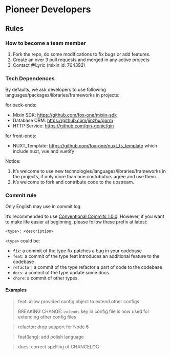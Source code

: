 # Pioneer Developers

## Rules

### How to become a team member

1. Fork the repo, do some modifications to fix bugs or add features.
2. Create an over 3 pull requests and merged in any active projects
3. Contact @Lyric (mixin id: 764392)

### Tech Dependences

By defaults, we ask developers to use following languages/packages/libraries/frameworks in projects:

for back-ends:

- Mixin SDK: https://github.com/fox-one/mixin-sdk
- Database ORM: https://github.com/jinzhu/gorm 
- HTTP Service: https://github.com/gin-gonic/gin

for front-ends:

- NUXT_Template: https://github.com/fox-one/nuxt_ts_template which include nuxt, vue and vuetify

Notice:

1. It’s welcome to use new technologies/languages/libraries/frameworks in the projects, if only more than one contributors agree and use them.
2. It’s welcome to fork and contribute code to the upstream.

### Commit rule

Only English may use in commit log.

It’s recommended to use [Conventional Commits 1.0.0](https://www.conventionalcommits.org/en/v1.0.0/). However, if you want to make life easier at beginning, please follow these prefix at latest:

```
<type>: <description>
```

`<type>` could be:

- `fix`: a commit of the type fix patches a bug in your codebase
- `feat`: a commit of the type feat introduces an additional feature to the codebase
- `refactor`: a commit of the type refactor a part of code to the codebase
- `docs`: a commit of the type update some docs
- `chore`: a commit of other types.

#### Examples

> feat: allow provided config object to extend other configs
>
> BREAKING CHANGE: `extends` key in config file is now used for extending other config files

> refactor: drop support for Node 6

> feat(lang): add polish language

> docs: correct spelling of CHANGELOG

